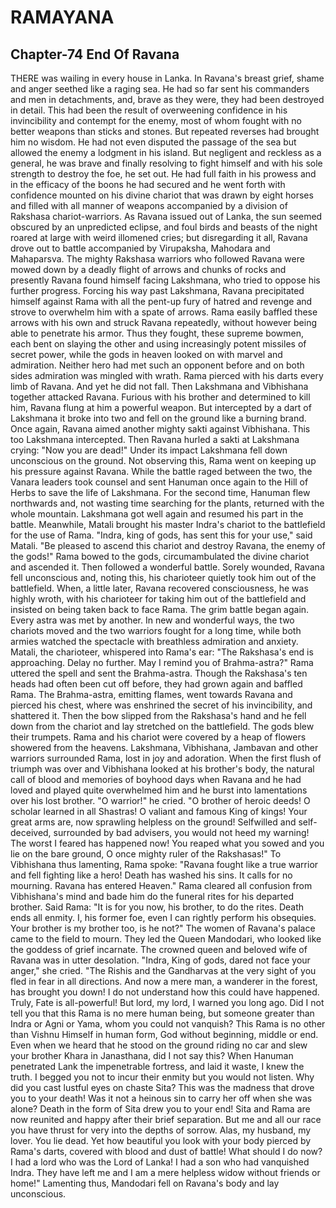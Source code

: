 # RAMAYANA
## Chapter-74 End Of Ravana

THERE was wailing in every house in Lanka. In Ravana's breast grief, shame and anger seethed like a raging sea. He had so far sent his commanders and men in detachments, and, brave as they were, they had been destroyed in detail. This had been the result of overweening confidence in his invincibility and contempt for the enemy, most of whom fought with no better weapons than sticks and stones. But repeated reverses had brought him no wisdom. He had not even disputed the passage of the sea but allowed the enemy a lodgment in his island. But negligent and reckless as a general, he was brave and finally resolving to fight himself and with his sole strength to destroy the foe, he set out. He had full faith in his prowess and in the efficacy of the boons he had secured and he went forth with confidence mounted on his divine chariot that was drawn by eight horses and filled with all manner of weapons accompanied by a division of Rakshasa chariot-warriors. As Ravana issued out of Lanka, the sun seemed obscured by an unpredicted eclipse, and foul birds and beasts of the night roared at large with weird illomened cries; but disregarding it all, Ravana drove out to battle accompanied by Virupaksha, Mahodara and Mahaparsva. The mighty Rakshasa warriors who followed Ravana were mowed down by a deadly flight of arrows and chunks of rocks and presently Ravana found himself facing Lakshmana, who tried to oppose his further progress. Forcing his way past Lakshmana, Ravana precipitated himself against Rama with all the pent-up fury of hatred and revenge and strove to overwhelm him with a spate of arrows. Rama easily baffled these arrows with his own and struck Ravana repeatedly, without however being able to penetrate his armor. Thus they fought, these supreme bowmen, each bent on slaying the other and using increasingly potent missiles of secret power, while the gods in heaven looked on with marvel and admiration. Neither hero had met such an opponent before and on both sides admiration was mingled with wrath. Rama pierced with his darts every limb of Ravana. And yet he did not fall. Then Lakshmana and Vibhishana together attacked Ravana. Furious with his brother and determined to kill him, Ravana flung at him a powerful weapon. But intercepted by a dart of Lakshmana it broke into two and fell on the ground like a burning brand. Once again, Ravana aimed another mighty sakti against Vibhishana. This too Lakshmana intercepted. Then Ravana hurled a sakti at Lakshmana crying: "Now you are dead!" Under its impact Lakshmana fell down unconscious on the ground. Not observing this, Rama went on keeping up his pressure against Ravana. While the battle raged between the two, the Vanara leaders took counsel and sent Hanuman once again to the Hill of Herbs to save the life of Lakshmana. For the second time, Hanuman flew northwards and, not wasting time searching for the plants, returned with the whole mountain. Lakshmana got well again and resumed his part in the battle. Meanwhile, Matali brought his master Indra's chariot to the battlefield for the use of Rama. "Indra, king of gods, has sent this for your use," said Matali. "Be pleased to ascend this chariot and destroy Ravana, the enemy of the gods!" Rama bowed to the gods, circumambulated the divine chariot and ascended it. Then followed a wonderful battle. Sorely wounded, Ravana fell unconscious and, noting this, his charioteer quietly took him out of the battlefield. When, a little later, Ravana recovered consciousness, he was highly wroth, with his charioteer for taking him out of the battlefield and insisted on being taken back to face Rama. The grim battle began again. Every astra was met by another. In new and wonderful ways, the two chariots moved and the two warriors fought for a long time, while both armies watched the spectacle with breathless admiration and anxiety. Matali, the charioteer, whispered into Rama's ear: "The Rakshasa's end is approaching. Delay no further. May I remind you of Brahma-astra?" Rama uttered the spell and sent the Brahma-astra. Though the Rakshasa's ten heads had often been cut off before, they had grown again and baffled Rama. The Brahma-astra, emitting flames, went towards Ravana and pierced his chest, where was enshrined the secret of his invincibility, and shattered it. Then the bow slipped from the Rakshasa's hand and he fell down from the chariot and lay stretched on the battlefield. The gods blew their trumpets. Rama and his chariot were covered by a heap of flowers showered from the heavens. Lakshmana, Vibhishana, Jambavan and other warriors surrounded Rama, lost in joy and adoration. When the first flush of triumph was over and Vibhishana looked at his brother's body, the natural call of blood and memories of boyhood days when Ravana and he had loved and played quite overwhelmed him and he burst into lamentations over his lost brother. "O warrior!" he cried. "O brother of heroic deeds! O scholar learned in all Shastras! O valiant and famous King of kings! Your great arms are, now sprawling helpless on the ground! Selfwilled and self-deceived, surrounded by bad advisers, you would not heed my warning! The worst I feared has happened now! You reaped what you sowed and you lie on the bare ground, O once mighty ruler of the Rakshasas!" To Vibhishana thus lamenting, Rama spoke: "Ravana fought like a true warrior and fell fighting like a hero! Death has washed his sins. It calls for no mourning. Ravana has entered Heaven." Rama cleared all confusion from Vibhishana's mind and bade him do the funeral rites for his departed brother. Said Rama: "It is for you now, his brother, to do the rites. Death ends all enmity. I, his former foe, even I can rightly perform his obsequies. Your brother is my brother too, is he not?" The women of Ravana's palace came to the field to mourn. They led the Queen Mandodari, who looked like the goddess of grief incarnate. The crowned queen and beloved wife of Ravana was in utter desolation. "Indra, King of gods, dared not face your anger," she cried. "The Rishis and the Gandharvas at the very sight of you fled in fear in all directions. And now a mere man, a wanderer in the forest, has brought you down! I do not understand how this could have happened. Truly, Fate is all-powerful! But lord, my lord, I warned you long ago. Did I not tell you that this Rama is no mere human being, but someone greater than Indra or Agni or Yama, whom you could not vanquish? This Rama is no other than Vishnu Himself in human form, God without beginning, middle or end. Even when we heard that he stood on the ground riding no car and slew your brother Khara in Janasthana, did I not say this? When Hanuman penetrated Lank the impenetrable fortress, and laid it waste, I knew the truth. I begged you not to incur their enmity but you would not listen. Why did you cast lustful eyes on chaste Sita? This was the madness that drove you to your death! Was it not a heinous sin to carry her off when she was alone? Death in the form of Sita drew you to your end! Sita and Rama are now reunited and happy after their brief separation. But me and all our race you have thrust for very into the depths of sorrow. Alas, my husband, my lover. You lie dead. Yet how beautiful you look with your body pierced by Rama's darts, covered with blood and dust of battle! What should I do now? I had a lord who was the Lord of Lanka! I had a son who had vanquished Indra. They have left me and I am a mere helpless widow without friends or home!" Lamenting thus, Mandodari fell on Ravana's body and lay unconscious.